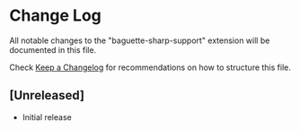 # Change Log

All notable changes to the "baguette-sharp-support" extension will be documented in this file.

Check [Keep a Changelog](http://keepachangelog.com/) for recommendations on how to structure this file.

## [Unreleased]

- Initial release